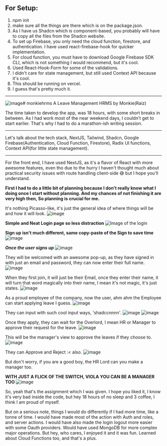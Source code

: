 ## For Setup:
1. npm init
2. make sure all the things are there which is on the package.json.
3. As I have us Shadcn which is component-based, you probably will have to copy all the files from the Shadcn website.
4. To set up Firebase, you only need the cloud function, firestore, and authentication. I have used react-firebase-hook for quicker implementation.
5. For cloud function, you must have to download Google Firebase SDK CLI, which is not something I would recommend, but it's cool. 
6. Used React-Hook-Form for some of the validations.
7. I didn't care for state management, but still used Context API because it's cool.
8. This should be running on vercel.
9. I guess that's pretty much it.

---

![image](https://github.com/raizrazer/monkiehrms/assets/41806230/18736698-31bf-4ff9-b569-5fe38132f116)# monkiehrms
A Leave Management HRMS by Monkie(Raiz)

The time taken to develop the app, was 18 hours, with some short breaks in between.
As I had work most of the near weekend days, I couldn't get to start earlier.
That's why I had to do a marathon-ish writing session.

---

Let's talk about the tech stack,
NextJS, Tailwind, Shadcn,
Google Firebase(Authentication,
Cloud Function, Firestore),
Radix UI functions,
Context API(for little state management).

---

 For the front end, I have used NextJS, as it's a flavor of React with more awesome features, even tho due to the hurry I haven't thought much about practical security issues with route handling client-side 😅 but I hope you'll understand.

**First I had to do a little bit of planning because I don't really know what I doing once I start without planning. And my chances of not finishing it are very high then, So planning is crucial for me.**

It's nothing Picasso-like, it's just the general idea of where things will be and how it will look.
![image](https://github.com/raizrazer/monkiehrms/assets/41806230/6afec489-76e8-4646-9ea6-0480ad3d5ffd)


**Simple and Neat Login page so less distraction**
![Image of the login](https://github.com/raizrazer/monkiehrms/assets/41806230/3d230824-a28e-4486-9c71-55aa1ada9eb9)


**Sign up isn't much different, same copy-paste of the Sign to save time**
![image](https://github.com/raizrazer/monkiehrms/assets/41806230/927d6f70-ac06-47f8-8c92-d880d4172046)


**_Once the user signs up_**
![image](https://github.com/raizrazer/monkiehrms/assets/41806230/fcb09023-20a6-4e77-bd3c-f267c7551c30)


They will be welcomed with an awesome pop-up, as they have signed in with just an email and password, they can now enter their full name.
![image](https://github.com/raizrazer/monkiehrms/assets/41806230/9c7aae54-4d45-4d49-b2ac-7e1da94609f4)


When they first join, it will just be their Email, once they enter their name, it will turn that word magically into their name, I mean it's not magic, it's just states.
![image](https://github.com/raizrazer/monkiehrms/assets/41806230/f1d9bf7b-514d-462a-8241-b4be93a7fadd)


As a proud employee of the company, now the user, ahm ahm the Employee can start applying leave I guess.
![image](https://github.com/raizrazer/monkiehrms/assets/41806230/5364d0c5-c7aa-499e-8901-1994377619f2)


They can input with such cool input ways, 'shadccnnnn'.
![image](https://github.com/raizrazer/monkiehrms/assets/41806230/bd0b998e-7ffb-422a-a684-42cd95c1f72f) ![image](https://github.com/raizrazer/monkiehrms/assets/41806230/17bd0466-a65a-441e-b659-28c141cd655f)


Once they apply, they can wait for the Overlord, I mean HR or Manager to approve their request for the leave.
![image](https://github.com/raizrazer/monkiehrms/assets/41806230/357d15ed-f90e-4968-a27c-8cbe7d8d0f2f)


This will be the manager's view to approve the leaves if they choose to.
![image](https://github.com/raizrazer/monkiehrms/assets/41806230/737ae8d1-d01b-4de2-90c3-fc53cdf6b09c)


They can Approve and Reject :< also.
![image](https://github.com/raizrazer/monkiehrms/assets/41806230/bd89f4da-3429-4b3e-88d8-f45e7a65d9ab)


But don't worry, if you are a good boy, the HR Lord can you make a manager too.

**WITH JUST A FLICK OF THE SWITCH, VIOLA YOU CAN BE A MANAGER TOO**
![image](https://github.com/raizrazer/monkiehrms/assets/41806230/dd66ac4f-e82d-453a-8890-bf62e73c0892)

So, yeah that's the assignment which I was given.
I hope you liked it, I know it's very bad inside the code, but hey 18 hours of no sleep and 3 coffee, I think I am proud of myself.

But on a serious note, things I would do differently if I had more time, like a tonne of time.
I would have made most of the action with Auth and roles, and server actions.
I would have also made the login logout more easier with some Oauth providers.
Would have used MongoDB for more complex major operations.
But hey, who cares, I enjoyed it and it was fun. Learned about Cloud Functions too, and that's a plus.

